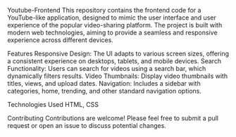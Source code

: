 Youtube-Frontend
This repository contains the frontend code for a YouTube-like application, designed to mimic the user interface and user experience of the popular video-sharing platform. The project is built with modern web technologies, aiming to provide a seamless and responsive experience across different devices.

Features Responsive Design: The UI adapts to various screen sizes, offering a consistent experience on desktops, tablets, and mobile devices. Search Functionality: Users can search for videos using a search bar, which dynamically filters results. Video Thumbnails: Display video thumbnails with titles, views, and upload dates. Navigation: Includes a sidebar with categories, home, trending, and other standard navigation options.

Technologies Used HTML, CSS

Contributing Contributions are welcome! Please feel free to submit a pull request or open an issue to discuss potential changes.
